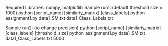 Required Libraries: numpy, matplotlibSample run1: (default threshold size = 1000)python [script_name] [similariy_matrix] [class_labels] python assignment1.py data1_SM.txt data1_Class_Labels.txtSample run2: (to change precision)python [script_name] [similariy_matrix] [class_labels] [threshold_size]python assignment1.py data1_SM.txt data1_Class_Labels.txt 5000